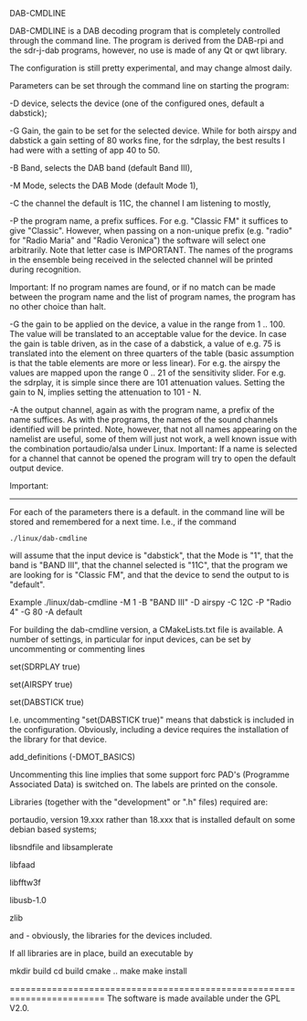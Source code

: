 
DAB-CMDLINE

DAB-CMDLINE is a DAB decoding program that is completely controlled
through the command line.
The program is derived from the DAB-rpi and the sdr-j-dab programs,
however, no use is made of any Qt or qwt library.

The configuration is still pretty experimental, and may change almost daily.

Parameters can be set through the command line on starting the program:

-D device, selects the device (one of the configured ones, default a dabstick);

-G Gain, the gain to be set for the selected device. While for both airspy and dabstick a gain setting of 80 works fine, for the sdrplay, the best results I had were with a setting of app 40 to 50.

-B Band, selects the DAB band (default Band III),

-M Mode, selects the DAB Mode (default Mode 1),

-C the channel the default is 11C, the channel I am listening to mostly,

-P the program name, a prefix suffices. For e.g. "Classic FM" it suffices to give "Classic". However, when passing on a non-unique prefix (e.g. "radio" for "Radio Maria" and "Radio Veronica") the software will select one arbitrarily. Note that letter case is IMPORTANT. The names of the programs in the ensemble being received in the selected channel will be printed during recognition.

Important: If no program names are found, or if no match can be made between the
program name and the list of program names, the program has no other choice than halt.

-G the gain to be applied on the device, a value in the range from 1 .. 100.
The value will be translated to an acceptable value for the device.
In case the gain is
table driven, as in the case of a dabstick, a value of e.g. 75 is translated
into the element on three quarters of the table (basic assumption is that the
table elements are more or less linear). For e.g. the airspy the values are mapped upon the range 0 .. 21 of the sensitivity slider.
For e.g. the sdrplay, it is simple since there are 101 attenuation values.
Setting the gain to N, implies setting the attenuation to 101 - N.

-A the output channel, again as with the program name, a prefix of the name suffices. As with the programs, the names of the sound channels identified will be printed. Note, however, that not all names appearing on the namelist are useful,
some of them will just not work, a well known  issue with the combination portaudio/alsa under Linux. 
Important: If a name is selected for a channel that cannot be opened the program will try to open the default output device.

Important:
_________

For each of the parameters there is a default.
in the command line will be stored and remembered for a next time.
I.e., if the command

	./linux/dab-cmdline
will assume that the input device is "dabstick", that the Mode is "1",
that the band is "BAND III", that the channel selected is "11C",
that the program we are looking for is "Classic FM", and that the
device to send the output to is "default".

Example
	./linux/dab-cmdline -M 1 -B "BAND III"  -D airspy -C 12C -P "Radio 4" -G 80 -A default
	

For building the dab-cmdline version, a CMakeLists.txt file is available.
A number of settings, in particular for input devices, can be set by uncommenting or commenting lines

   set(SDRPLAY true)
   
   set(AIRSPY true)
   
   set(DABSTICK true)

I.e. uncommenting "set(DABSTICK true)" means that dabstick is included in the configuration.
Obviously, including a device requires the installation of the library for that device.

   add_definitions (-DMOT_BASICS)

Uncommenting this line implies that some support forc PAD's (Programme Associated Data) is switched on. The labels are printed on the console.


Libraries (together with the "development" or ".h" files) required are:

portaudio, version 19.xxx rather than 18.xxx that is
installed default on some debian based systems;

libsndfile and  libsamplerate

libfaad

libfftw3f

libusb-1.0

zlib

and - obviously, the libraries for the devices included.

If all libraries are in place, build an executable by

mkdir build
cd build
cmake ..
make
make install

========================================================================
The software is made available under the GPL V2.0.

